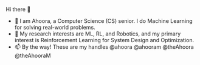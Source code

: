 Hi there 👋
- 🌱 I am Ahoora, a Computer Science (CS) senior. I do Machine Learning for solving real-world problems.
- 👀 My research interests are ML, RL, and Robotics, and my primary interest is Reinforcement Learning for System Design and Optimization.
- 📫 By the way! These are my handles @ahoora @ahooram @theAhoora @theAhooraM
